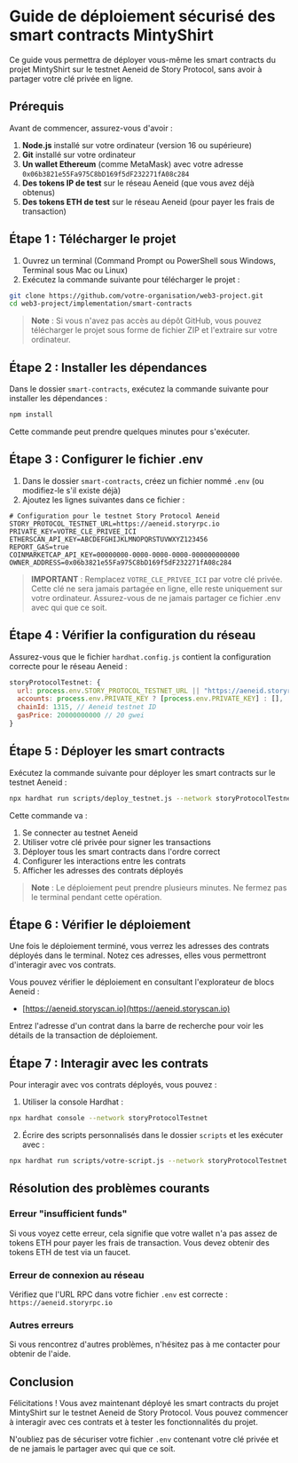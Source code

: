 # Guide de déploiement sécurisé des smart contracts MintyShirt

Ce guide vous permettra de déployer vous-même les smart contracts du projet MintyShirt sur le testnet Aeneid de Story Protocol, sans avoir à partager votre clé privée en ligne.

## Prérequis

Avant de commencer, assurez-vous d'avoir :

1. **Node.js** installé sur votre ordinateur (version 16 ou supérieure)
2. **Git** installé sur votre ordinateur
3. **Un wallet Ethereum** (comme MetaMask) avec votre adresse `0x06b3821e55Fa975C8bD169f5dF232271fA08c284`
4. **Des tokens IP de test** sur le réseau Aeneid (que vous avez déjà obtenus)
5. **Des tokens ETH de test** sur le réseau Aeneid (pour payer les frais de transaction)

## Étape 1 : Télécharger le projet

1. Ouvrez un terminal (Command Prompt ou PowerShell sous Windows, Terminal sous Mac ou Linux)
2. Exécutez la commande suivante pour télécharger le projet :

```bash
git clone https://github.com/votre-organisation/web3-project.git
cd web3-project/implementation/smart-contracts
```

> **Note** : Si vous n'avez pas accès au dépôt GitHub, vous pouvez télécharger le projet sous forme de fichier ZIP et l'extraire sur votre ordinateur.

## Étape 2 : Installer les dépendances

Dans le dossier `smart-contracts`, exécutez la commande suivante pour installer les dépendances :

```bash
npm install
```

Cette commande peut prendre quelques minutes pour s'exécuter.

## Étape 3 : Configurer le fichier .env

1. Dans le dossier `smart-contracts`, créez un fichier nommé `.env` (ou modifiez-le s'il existe déjà)
2. Ajoutez les lignes suivantes dans ce fichier :

```
# Configuration pour le testnet Story Protocol Aeneid
STORY_PROTOCOL_TESTNET_URL=https://aeneid.storyrpc.io
PRIVATE_KEY=VOTRE_CLE_PRIVEE_ICI
ETHERSCAN_API_KEY=ABCDEFGHIJKLMNOPQRSTUVWXYZ123456
REPORT_GAS=true
COINMARKETCAP_API_KEY=00000000-0000-0000-0000-000000000000
OWNER_ADDRESS=0x06b3821e55Fa975C8bD169f5dF232271fA08c284
```

> **IMPORTANT** : Remplacez `VOTRE_CLE_PRIVEE_ICI` par votre clé privée. Cette clé ne sera jamais partagée en ligne, elle reste uniquement sur votre ordinateur. Assurez-vous de ne jamais partager ce fichier .env avec qui que ce soit.

## Étape 4 : Vérifier la configuration du réseau

Assurez-vous que le fichier `hardhat.config.js` contient la configuration correcte pour le réseau Aeneid :

```javascript
storyProtocolTestnet: {
  url: process.env.STORY_PROTOCOL_TESTNET_URL || "https://aeneid.storyrpc.io",
  accounts: process.env.PRIVATE_KEY ? [process.env.PRIVATE_KEY] : [],
  chainId: 1315, // Aeneid testnet ID
  gasPrice: 20000000000 // 20 gwei
}
```

## Étape 5 : Déployer les smart contracts

Exécutez la commande suivante pour déployer les smart contracts sur le testnet Aeneid :

```bash
npx hardhat run scripts/deploy_testnet.js --network storyProtocolTestnet
```

Cette commande va :
1. Se connecter au testnet Aeneid
2. Utiliser votre clé privée pour signer les transactions
3. Déployer tous les smart contracts dans l'ordre correct
4. Configurer les interactions entre les contrats
5. Afficher les adresses des contrats déployés

> **Note** : Le déploiement peut prendre plusieurs minutes. Ne fermez pas le terminal pendant cette opération.

## Étape 6 : Vérifier le déploiement

Une fois le déploiement terminé, vous verrez les adresses des contrats déployés dans le terminal. Notez ces adresses, elles vous permettront d'interagir avec vos contrats.

Vous pouvez vérifier le déploiement en consultant l'explorateur de blocs Aeneid :
- [https://aeneid.storyscan.io](https://aeneid.storyscan.io)

Entrez l'adresse d'un contrat dans la barre de recherche pour voir les détails de la transaction de déploiement.

## Étape 7 : Interagir avec les contrats

Pour interagir avec vos contrats déployés, vous pouvez :

1. Utiliser la console Hardhat :
```bash
npx hardhat console --network storyProtocolTestnet
```

2. Écrire des scripts personnalisés dans le dossier `scripts` et les exécuter avec :
```bash
npx hardhat run scripts/votre-script.js --network storyProtocolTestnet
```

## Résolution des problèmes courants

### Erreur "insufficient funds"

Si vous voyez cette erreur, cela signifie que votre wallet n'a pas assez de tokens ETH pour payer les frais de transaction. Vous devez obtenir des tokens ETH de test via un faucet.

### Erreur de connexion au réseau

Vérifiez que l'URL RPC dans votre fichier `.env` est correcte : `https://aeneid.storyrpc.io`

### Autres erreurs

Si vous rencontrez d'autres problèmes, n'hésitez pas à me contacter pour obtenir de l'aide.

## Conclusion

Félicitations ! Vous avez maintenant déployé les smart contracts du projet MintyShirt sur le testnet Aeneid de Story Protocol. Vous pouvez commencer à interagir avec ces contrats et à tester les fonctionnalités du projet.

N'oubliez pas de sécuriser votre fichier `.env` contenant votre clé privée et de ne jamais le partager avec qui que ce soit.
